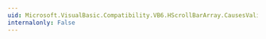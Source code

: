 ```yaml
---
uid: Microsoft.VisualBasic.Compatibility.VB6.HScrollBarArray.CausesValidationChanged
internalonly: False
---
```

